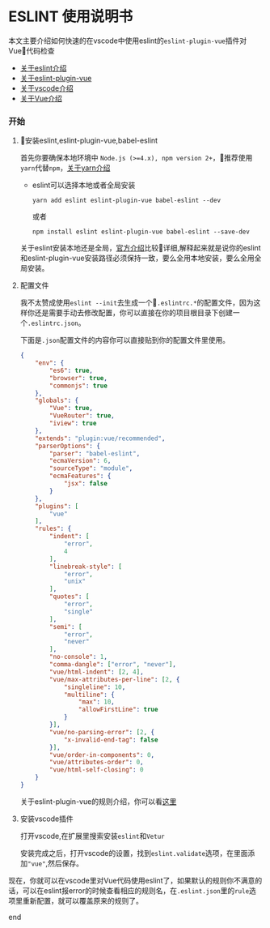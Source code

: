 # ESLINT 使用说明书
本文主要介绍如何快速的在vscode中使用eslint的`eslint-plugin-vue`插件对Vue代码检查
- [关于eslint介绍](http://eslint.cn/docs/about/)
- [关于eslint-plugin-vue](https://github.com/vuejs/eslint-plugin-vue)
- [关于vscode介绍](https://code.visualstudio.com/)
- [关于Vue介绍](https://cn.vuejs.org/v2/guide/)

### 开始

1. 安装eslint,eslint-plugin-vue,babel-eslint

    首先你要确保本地环境中 `Node.js (>=4.x), npm version 2+`，推荐使用`yarn`代替`npm`，[关于yarn介绍](https://yarn.bootcss.com/)
    - eslint可以选择本地或者全局安装

        `yarn add eslint eslint-plugin-vue babel-eslint --dev`

        或者

        `npm install eslint eslint-plugin-vue babel-eslint --save-dev`

    关于eslint安装本地还是全局，[官方介绍](http://eslint.cn/docs/user-guide/getting-started)比较详细,解释起来就是说你的eslint和eslint-plugin-vue安装路径必须保持一致，要么全用本地安装，要么全用全局安装。

2. 配置文件

    我不太赞成使用`eslint --init`去生成一个`.eslintrc.*`的配置文件，因为这样你还是需要手动去修改配置，你可以直接在你的项目根目录下创建一个`.eslintrc.json`。
    
    下面是`.json`配置文件的内容你可以直接贴到你的配置文件里使用。

    ```json
    {
        "env": {
            "es6": true,
            "browser": true,
            "commonjs": true
        },
        "globals": {
            "Vue": true,
            "VueRouter": true,
            "iview": true
        },
        "extends": "plugin:vue/recommended",
        "parserOptions": {
            "parser": "babel-eslint",
            "ecmaVersion": 6,
            "sourceType": "module",
            "ecmaFeatures": {
                "jsx": false
            }
        },
        "plugins": [
            "vue"
        ],
        "rules": {
            "indent": [
                "error",
                4
            ],
            "linebreak-style": [
                "error",
                "unix"
            ],
            "quotes": [
                "error",
                "single"
            ],
            "semi": [
                "error",
                "never"
            ],
            "no-console": 1,
            "comma-dangle": ["error", "never"],
            "vue/html-indent": [2, 4],
            "vue/max-attributes-per-line": [2, {
                "singleline": 10,
                "multiline": {
                    "max": 10,
                    "allowFirstLine": true
                }
            }],
            "vue/no-parsing-error": [2, {
                "x-invalid-end-tag": false
            }],
            "vue/order-in-components": 0,
            "vue/attributes-order": 0,
            "vue/html-self-closing": 0
        }
    }
    ```
    关于eslint-plugin-vue的规则介绍，你可以看[这里](https://github.com/vuejs/eslint-plugin-vue#priority-b-strongly-recommended-improving-readability)

3. 安装vscode插件

    打开vscode,在扩展里搜索安装`eslint`和`Vetur`

    安装完成之后，打开vscode的设置，找到`eslint.validate`选项，在里面添加`"vue"`,然后保存。


现在，你就可以在vscode里对Vue代码使用eslint了，如果默认的规则你不满意的话，可以在eslint报error的时候查看相应的规则名，在`.eslint.json`里的`rule`选项里重新配置，就可以覆盖原来的规则了。

end